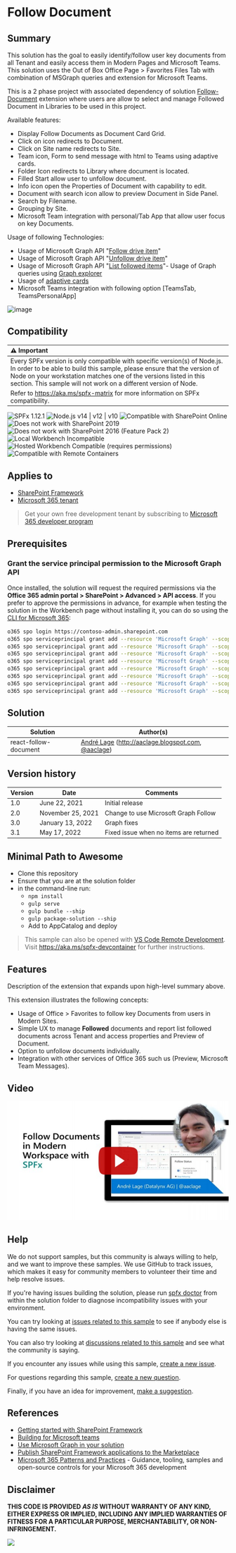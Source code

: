 # Follow Document

## Summary

This solution has the goal to easily identify/follow user key documents from all Tenant and easily access them in Modern Pages and Microsoft Teams. This solution uses the Out of Box Office Page >  Favorites Files Tab with combination of MSGraph queries and extension for Microsoft Teams.

This is a 2 phase project with associated dependency of solution [Follow-Document](https://github.com/pnp/sp-dev-fx-extensions/tree/main/samples/react-command-follow-document) extension where users are allow to select and manage Followed Document in Libraries to be used in this project. 

Available features:
- Display Follow Documents as Document Card Grid.
- Click on icon redirects to Document.
- Click on Site name redirects to Site.
- Team icon, Form to send message with html to Teams using adaptive cards. 
- Folder Icon redirects to Library where document is located.
- Filled Start allow user to unfollow document.
- Info icon open the Properties of Document with capability to edit.
- Document with search icon allow to preview Document in Side Panel.
- Search by Filename.
- Grouping by Site.
- Microsoft Team integration with personal/Tab App that allow user focus on key Documents. 

Usage of following Technologies:
- Usage of Microsoft Graph API "[Follow drive item](https://learn.microsoft.com/graph/api/driveitem-follow?view=graph-rest-1.0&tabs=http)"
- Usage of Microsoft Graph API "[Unfollow drive item](https://learn.microsoft.com/graph/api/driveitem-unfollow?view=graph-rest-1.0&tabs=http)"
- Usage of Microsoft Graph API "[List followed items](https://learn.microsoft.com/graph/api/drive-list-following?view=graph-rest-1.0&tabs=http)"- Usage of Graph queries using  [Graph explorer](https://developer.microsoft.com/en-us/graph/graph-explorer)
- Usage of  [adaptive cards](https://adaptivecards.io/)
- Microsoft Teams integration with following option [TeamsTab, TeamsPersonalApp]

![image](./assets/FollowDocumentSample1.gif)


## Compatibility

| :warning: Important          |
|:---------------------------|
| Every SPFx version is only compatible with specific version(s) of Node.js. In order to be able to build this sample, please ensure that the version of Node on your workstation matches one of the versions listed in this section. This sample will not work on a different version of Node.|
|Refer to <https://aka.ms/spfx-matrix> for more information on SPFx compatibility.   |

![SPFx 1.12.1](https://img.shields.io/badge/SPFx-1.12.1-green.svg)
![Node.js v14 | v12 | v10](https://img.shields.io/badge/Node.js-v14%20%7C%20v12%20%7C%20v10-green.svg) 
![Compatible with SharePoint Online](https://img.shields.io/badge/SharePoint%20Online-Compatible-green.svg)
![Does not work with SharePoint 2019](https://img.shields.io/badge/SharePoint%20Server%202019-Incompatible-red.svg "SharePoint Server 2019 requires SPFx 1.4.1 or lower")
![Does not work with SharePoint 2016 (Feature Pack 2)](https://img.shields.io/badge/SharePoint%20Server%202016%20(Feature%20Pack%202)-Incompatible-red.svg "SharePoint Server 2016 Feature Pack 2 requires SPFx 1.1")
![Local Workbench Incompatible](https://img.shields.io/badge/Local%20Workbench-Incompatible-red.svg "Needs access to OneDrive documents")
![Hosted Workbench Compatible (requires permissions)](https://img.shields.io/badge/Hosted%20Workbench-Compatible%20(requires%20permissions)-yellow.svg)
![Compatible with Remote Containers](https://img.shields.io/badge/Remote%20Containers-Compatible-green.svg)

## Applies to

- [SharePoint Framework](https://aka.ms/spfx)
- [Microsoft 365 tenant](https://learn.microsoft.com/sharepoint/dev/spfx/set-up-your-developer-tenant)

> Get your own free development tenant by subscribing to [Microsoft 365 developer program](http://aka.ms/o365devprogram)

## Prerequisites

### Grant the service principal permission to the Microsoft Graph API

Once installed, the solution will request the required permissions via the **Office 365 admin portal > SharePoint > Advanced > API access**.
If you prefer to approve the permissions in advance, for example when testing the solution in the Workbench page without installing it, you can do so using the [CLI for Microsoft 365](https://pnp.github.io/cli-microsoft365/):

```bash
o365 spo login https://contoso-admin.sharepoint.com
o365 spo serviceprincipal grant add --resource 'Microsoft Graph' --scope 'Files.Read'
o365 spo serviceprincipal grant add --resource 'Microsoft Graph' --scope 'Files.Read.All'
o365 spo serviceprincipal grant add --resource 'Microsoft Graph' --scope 'Sites.Read.All'
o365 spo serviceprincipal grant add --resource 'Microsoft Graph' --scope 'Files.ReadWrite.All'
o365 spo serviceprincipal grant add --resource 'Microsoft Graph' --scope 'Sites.ReadWrite.All'
o365 spo serviceprincipal grant add --resource 'Microsoft Graph' --scope 'Team.ReadBasic.All'
o365 spo serviceprincipal grant add --resource 'Microsoft Graph' --scope 'Channel.ReadBasic.All'
o365 spo serviceprincipal grant add --resource 'Microsoft Graph' --scope 'ChannelMessage.Send'
```

## Solution

Solution|Author(s)
--------|---------
react-follow-document | [André Lage](https://github.com/aaclage) (http://aaclage.blogspot.com, [@aaclage](https://twitter.com/aaclage))

## Version history

Version|Date|Comments
-------|----|--------
1.0|June 22, 2021|Initial release
2.0|November 25, 2021|Change to use Microsoft Graph Follow
3.0|January 13, 2022|Graph fixes
3.1|May 17, 2022|Fixed issue when no items are returned

## Minimal Path to Awesome

- Clone this repository
- Ensure that you are at the solution folder
- in the command-line run:
  - `npm install`
  - `gulp serve`
  - `gulp bundle --ship`
  - `gulp package-solution --ship`
  - Add to AppCatalog and deploy

>  This sample can also be opened with [VS Code Remote Development](https://code.visualstudio.com/docs/remote/remote-overview). Visit https://aka.ms/spfx-devcontainer for further instructions.

## Features

Description of the extension that expands upon high-level summary above.

This extension illustrates the following concepts:

- Usage of Office > Favorites to follow key Documents from users in Modern Sites. 
- Simple UX to manage **Followed** documents and report list followed documents across Tenant and access properties and Preview of Document.
- Option to unfollow documents individually. 
- Integration with other services of Office 365 such us (Preview, Microsoft Team Messages).  

## Video

[![Follow Documents in Modern Workspace with SPFx](./assets/video-thumbnail.jpg)](https://www.youtube.com/watch?v=Wx7nqlP3WQU "Follow Documents in Modern Workspace with SPFx")


## Help

We do not support samples, but this community is always willing to help, and we want to improve these samples. We use GitHub to track issues, which makes it easy for  community members to volunteer their time and help resolve issues.

If you're having issues building the solution, please run [spfx doctor](https://pnp.github.io/cli-microsoft365/cmd/spfx/spfx-doctor/) from within the solution folder to diagnose incompatibility issues with your environment.

You can try looking at [issues related to this sample](https://github.com/pnp/sp-dev-fx-webparts/issues?q=label%3A%22sample%3A%20react-follow-document") to see if anybody else is having the same issues.

You can also try looking at [discussions related to this sample](https://github.com/pnp/sp-dev-fx-webparts/discussions?discussions_q=react-follow-document) and see what the community is saying.

If you encounter any issues while using this sample, [create a new issue](https://github.com/pnp/sp-dev-fx-webparts/issues/new?assignees=&labels=Needs%3A+Triage+%3Amag%3A%2Ctype%3Abug-suspected%2Csample%3A%20react-follow-document&template=bug-report.yml&sample=react-follow-document&authors=@aaclage&title=react-follow-document%20-%20).

For questions regarding this sample, [create a new question](https://github.com/pnp/sp-dev-fx-webparts/issues/new?assignees=&labels=Needs%3A+Triage+%3Amag%3A%2Ctype%3Aquestion%2Csample%3A%20react-follow-document&template=question.yml&sample=react-follow-document&authors=@aaclage&title=react-follow-document%20-%20).

Finally, if you have an idea for improvement, [make a suggestion](https://github.com/pnp/sp-dev-fx-webparts/issues/new?assignees=&labels=Needs%3A+Triage+%3Amag%3A%2Ctype%3Aenhancement%2Csample%3A%20react-follow-document&template=question.yml&sample=react-follow-document&authors=@aaclage&title=react-follow-document%20-%20).

## References

- [Getting started with SharePoint Framework](https://learn.microsoft.com/sharepoint/dev/spfx/set-up-your-developer-tenant)
- [Building for Microsoft teams](https://learn.microsoft.com/sharepoint/dev/spfx/build-for-teams-overview)
- [Use Microsoft Graph in your solution](https://learn.microsoft.com/sharepoint/dev/spfx/web-parts/get-started/using-microsoft-graph-apis)
- [Publish SharePoint Framework applications to the Marketplace](https://learn.microsoft.com/sharepoint/dev/spfx/publish-to-marketplace-overview)
- [Microsoft 365 Patterns and Practices](https://aka.ms/m365pnp) - Guidance, tooling, samples and open-source controls for your Microsoft 365 development

## Disclaimer

**THIS CODE IS PROVIDED *AS IS* WITHOUT WARRANTY OF ANY KIND, EITHER EXPRESS OR IMPLIED, INCLUDING ANY IMPLIED WARRANTIES OF FITNESS FOR A PARTICULAR PURPOSE, MERCHANTABILITY, OR NON-INFRINGEMENT.**


<img src="https://pnptelemetry.azurewebsites.net/sp-dev-fx-webparts/samples/react-follow-document" />